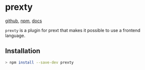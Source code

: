 # prexty

[github](https://github.com/do4ng/prext/tree/main/packages/prexty),
[npm](https://npmjs.com/package/prexty),
[docs](/prexty/introduction)

`prexty` is a plugin for prext that makes it possible to use a frontend language.

## Installation

```bash
> npm install --save-dev prexty
```
